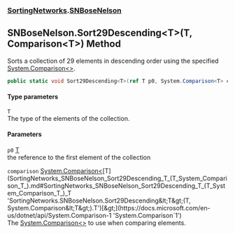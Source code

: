 ### [SortingNetworks](SortingNetworks.md 'SortingNetworks').[SNBoseNelson](SortingNetworks_SNBoseNelson.md 'SortingNetworks.SNBoseNelson')
## SNBoseNelson.Sort29Descending&lt;T&gt;(T, Comparison&lt;T&gt;) Method
Sorts a collection of 29 elements in descending order using the specified [System.Comparison&lt;&gt;](https://docs.microsoft.com/en-us/dotnet/api/System.Comparison-1 'System.Comparison`1').  
```csharp
public static void Sort29Descending<T>(ref T p0, System.Comparison<T> comparison);
```
#### Type parameters
<a name='SortingNetworks_SNBoseNelson_Sort29Descending_T_(T_System_Comparison_T_)_T'></a>
`T`  
The type of the elements of the collection.
  
#### Parameters
<a name='SortingNetworks_SNBoseNelson_Sort29Descending_T_(T_System_Comparison_T_)_p0'></a>
`p0` [T](SortingNetworks_SNBoseNelson_Sort29Descending_T_(T_System_Comparison_T_).md#SortingNetworks_SNBoseNelson_Sort29Descending_T_(T_System_Comparison_T_)_T 'SortingNetworks.SNBoseNelson.Sort29Descending&lt;T&gt;(T, System.Comparison&lt;T&gt;).T')  
the reference to the first element of the collection
  
<a name='SortingNetworks_SNBoseNelson_Sort29Descending_T_(T_System_Comparison_T_)_comparison'></a>
`comparison` [System.Comparison&lt;](https://docs.microsoft.com/en-us/dotnet/api/System.Comparison-1 'System.Comparison`1')[T](SortingNetworks_SNBoseNelson_Sort29Descending_T_(T_System_Comparison_T_).md#SortingNetworks_SNBoseNelson_Sort29Descending_T_(T_System_Comparison_T_)_T 'SortingNetworks.SNBoseNelson.Sort29Descending&lt;T&gt;(T, System.Comparison&lt;T&gt;).T')[&gt;](https://docs.microsoft.com/en-us/dotnet/api/System.Comparison-1 'System.Comparison`1')  
The [System.Comparison&lt;&gt;](https://docs.microsoft.com/en-us/dotnet/api/System.Comparison-1 'System.Comparison`1') to use when comparing elements.
  
